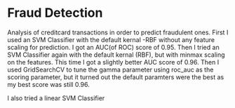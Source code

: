 # Fraud Detection
Analysis of creditcard transactions in order to predict fraudulent ones. 
First I used an SVM Classifier with the default kernal -RBF without any feature scaling for prediction. I got an AUC(of ROC) score of 0.95. 
Then I tried an SVM Classifier again with the default kernal (RBF), but with minmax scaling on the features. This time I got a slightly better AUC score of 0.96.
Then I used GridSearchCV to tune the gamma parameter using roc_auc as the scoring parameter, but it turned out the default paramters were the best as my best score was still 0.96.

I also tried a linear SVM Classifier


